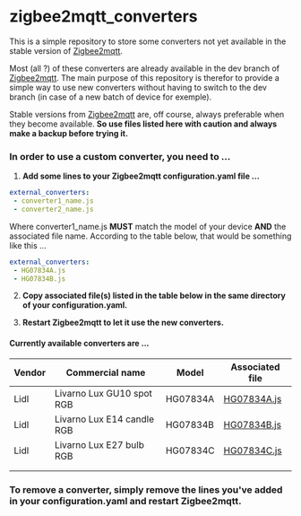 # zigbee2mqtt_converters
This is a simple repository to store some converters not yet available in the stable version of [Zigbee2mqtt](https://www.zigbee2mqtt.io/ "Zigbee2mqtt").

Most (all ?) of these converters are already available in the dev branch of [Zigbee2mqtt](https://www.zigbee2mqtt.io/ "Zigbee2mqtt").
The main purpose of this repository is therefor to provide a simple way to use new converters without having to switch to the dev branch (in case of a new batch of device for exemple).

Stable versions from [Zigbee2mqtt](https://www.zigbee2mqtt.io/ "Zigbee2mqtt") are, off course, always preferable when they become available. **So use files listed here with caution and always make a backup before trying it.** 

### In order to use a custom converter, you need to ...

1. **Add some lines to your Zigbee2mqtt configuration.yaml file ...**
```yaml
external_converters:
 - converter1_name.js
 - converter2_name.js
```
Where converter1_name.js **MUST** match the model of your device **AND** the associated file name.
According to the table below, that would be something like this ...
```yaml
external_converters:
 - HG07834A.js
 - HG07834B.js
```
2. **Copy associated file(s) listed in the table below in the same directory of your configuration.yaml.**


3. **Restart Zigbee2mqtt to let it use the new converters.**


#### Currently available converters are ...
	
|Vendor|Commercial name|Model|Associated file|
| ------------ | ------------ | ------------ | ------------ |
|Lidl|Livarno Lux GU10 spot RGB|HG07834A|[HG07834A.js](Lidl/HG07834A.js "HG07834A.js")|
|Lidl|Livarno Lux E14 candle RGB|HG07834B|[HG07834B.js](Lidl/HG07834B.js "HG07834B.js")|
|Lidl|Livarno Lux E27 bulb RGB|HG07834C|[HG07834C.js](Lidl/HG07834C.js "HG07834C.js")|
|   |   |   |   |
|   |   |   |   |

### To remove a converter, simply remove the lines you've added in your configuration.yaml and restart Zigbee2mqtt.
